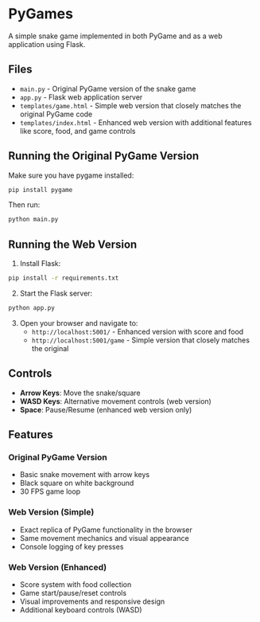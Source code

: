 # PyGames

A simple snake game implemented in both PyGame and as a web application using Flask.

## Files

- `main.py` - Original PyGame version of the snake game
- `app.py` - Flask web application server
- `templates/game.html` - Simple web version that closely matches the original PyGame code
- `templates/index.html` - Enhanced web version with additional features like score, food, and game controls

## Running the Original PyGame Version

Make sure you have pygame installed:
```bash
pip install pygame
```

Then run:
```bash
python main.py
```

## Running the Web Version

1. Install Flask:
```bash
pip install -r requirements.txt
```

2. Start the Flask server:
```bash
python app.py
```

3. Open your browser and navigate to:
   - `http://localhost:5001/` - Enhanced version with score and food
   - `http://localhost:5001/game` - Simple version that closely matches the original

## Controls

- **Arrow Keys**: Move the snake/square
- **WASD Keys**: Alternative movement controls (web version)
- **Space**: Pause/Resume (enhanced web version only)

## Features

### Original PyGame Version
- Basic snake movement with arrow keys
- Black square on white background
- 30 FPS game loop

### Web Version (Simple)
- Exact replica of PyGame functionality in the browser
- Same movement mechanics and visual appearance
- Console logging of key presses

### Web Version (Enhanced)
- Score system with food collection
- Game start/pause/reset controls
- Visual improvements and responsive design
- Additional keyboard controls (WASD)